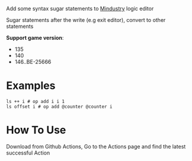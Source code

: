 Add some syntax sugar statements to [Mindustry] logic editor

Sugar statements after the write (e.g exit editor), convert to other statements

**Support game version**:

- 135
- 140
- 146..BE-25666

[Mindustry]: https://github.com/Anuken/Mindustry

# Examples
```gas
ls ++ i # op add i i 1
ls offset i # op add @counter @counter i
```

# How To Use
Download from Github Actions,
Go to the Actions page and find the latest successful Action
